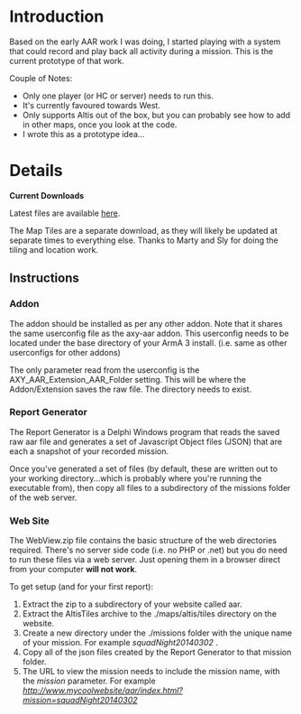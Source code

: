 # Introduction #

Based on the early AAR work I was doing, I started playing with a system that could record and play back all activity during a mission.  This is the current prototype of that work.

Couple of Notes:
  * Only one player (or HC or server) needs to run this.
  * It's currently favoured towards West.
  * Only supports Altis out of the box, but you can probably see how to add in other maps, once you look at the code.
  * I wrote this as a prototype idea...

# Details #

**Current Downloads**

Latest files are available [here](https://drive.google.com/folderview?id=0B3w2Hwg2Q0mXSW91cFMzdk5XOVk&usp=sharing).

The Map Tiles are a separate download, as they will likely be updated at separate times to everything else.  Thanks to Marty and Sly for doing the tiling and location work.

## Instructions ##

### Addon ###

The addon should be installed as per any other addon.  Note that it shares the same userconfig file as the axy-aar addon.  This userconfig needs to be located under the base directory of your ArmA 3 install.  (i.e. same as other userconfigs for other addons)

The only parameter read from the userconfig is the AXY\_AAR\_Extension\_AAR\_Folder setting.  This will be where the Addon/Extension saves the raw file.  The directory needs to exist.

### Report Generator ###

The Report Generator is a Delphi Windows program that reads the saved raw aar file and generates a set of Javascript Object files (JSON) that are each a snapshot of your recorded mission.

Once you've generated a set of files (by default, these are written out to your working directory...which is probably where you're running the executable from), then copy all files to a subdirectory of the missions folder of the web server.

### Web Site ###

The WebView.zip file contains the basic structure of the web directories required.  There's no server side code (i.e. no PHP or .net) but you do need to run these files via a web server.  Just opening them in a browser direct from your computer **will not work**.

To get setup (and for your first report):
  1. Extract the zip to a subdirectory of your website called aar.
  1. Extract the AltisTiles archive to the ./maps/altis/tiles directory on the website.
  1. Create a new directory under the ./missions folder with the unique name of your mission.  For example _squadNight20140302_ .
  1. Copy all of the json files created by the Report Generator to that mission folder.
  1. The URL to view the mission needs to include the mission name, with the _mission_ parameter.  For example _http://www.mycoolwebsite/aar/index.html?mission=squadNight20140302_